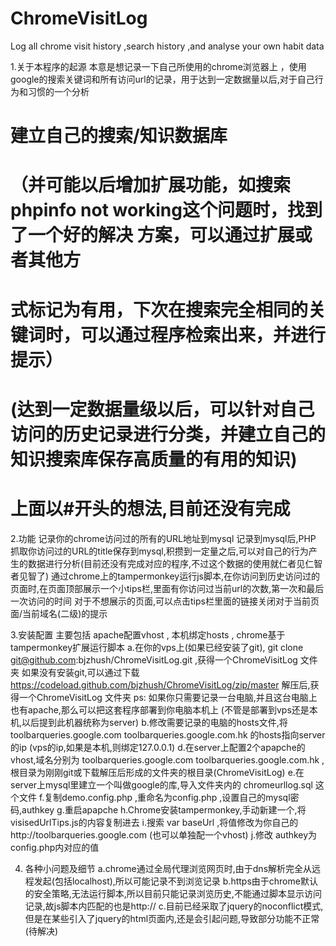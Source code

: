 ChromeVisitLog
==============

Log all chrome visit history ,search history ,and analyse your own habit data

1.关于本程序的起源
    本意是想记录一下自己所使用的chrome浏览器上 ，使用google的搜索关键词和所有访问url的记录，用于达到一定数据量以后,对于自己行为和习惯的一个分析 
#    建立自己的搜索/知识数据库
#        （并可能以后增加扩展功能，如搜索phpinfo not working这个问题时，找到了一个好的解决 方案，可以通过扩展或者其他方
#    式标记为有用，下次在搜索完全相同的关键词时，可以通过程序检索出来，并进行提示）
#        (达到一定数据量级以后，可以针对自己访问的历史记录进行分类，并建立自己的知识搜索库保存高质量的有用的知识)
#    上面以#开头的想法,目前还没有完成
2.功能
    记录你的chrome访问过的所有的URL地址到mysql
    记录到mysql后,PHP 抓取你访问过的URL的title保存到mysql,积攒到一定量之后,可以对自己的行为产生的数据进行分析(目前还没有完成对应的程序,不过这个数据的使用就仁者见仁智者见智了)
    通过chrome上的tampermonkey运行js脚本,在你访问到历史访问过的页面时,在页面顶部展示一个小tips栏,里面有你访问过当前url的次数,第一次和最后一次访问的时间
    对于不想展示的页面,可以点击tips栏里面的链接关闭对于当前页面/当前域名(二级)的提示


3.安装配置
    主要包括 apache配置vhost , 本机绑定hosts , chrome基于tampermonkey扩展运行脚本
    a.在你的vps上(如果已经安装了git), git clone git@github.com:bjzhush/ChromeVisitLog.git ,获得一个ChromeVisitLog 文件夹
      如果没有安装git,可以通过下载 https://codeload.github.com/bjzhush/ChromeVisitLog/zip/master 解压后,获得一个ChromeVisitLog 文件夹
      ps: 如果你只需要记录一台电脑,并且这台电脑上也有apache,那么可以把这套程序部署到你电脑本机上 (不管是部署到vps还是本机,以后提到此机器统称为server)
    b.修改需要记录的电脑的hosts文件,将toolbarqueries.google.com toolbarqueries.google.com.hk 的hosts指向server的ip (vps的ip,如果是本机,则绑定127.0.0.1)
    d.在server上配置2个apapche的vhost,域名分别为 toolbarqueries.google.com  toolbarqueries.google.com.hk ,根目录为刚刚git或下载解压后形成的文件夹的根目录(ChromeVisitLog)
    e.在server上mysql里建立一个叫做google的库,导入文件夹内的 chromeurllog.sql 这个文件
    f.复制demo.config.php ,重命名为config.php ,设置自己的mysql密码,authkey
    g.重启apapche
    h.Chrome安装tampermonkey,手动新建一个,将visisedUrlTips.js的内容复制进去
    i.搜索 var baseUrl ,将值修改为你自己的http://toolbarqueries.google.com (也可以单独配一个vhost)
    j.修改 authkey为config.php内对应的值

4. 各种小问题及细节
    a.chrome通过全局代理浏览网页时,由于dns解析完全从远程发起(包括localhost),所以可能记录不到浏览记录
    b.https由于chrome默认的安全策略,无法运行脚本,所以目前只能记录浏览历史,不能通过脚本显示访问记录,故js脚本内匹配的也是http://
    c.目前已经采取了jquery的noconflict模式,但是在某些引入了jquery的html页面内,还是会引起问题,导致部分功能不正常(待解决)
